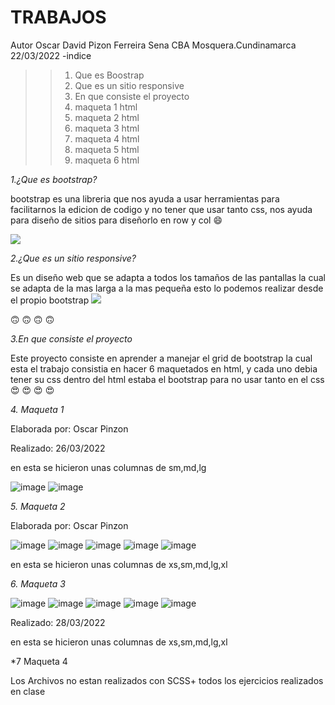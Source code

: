 # TRABAJOS
Autor Oscar David Pizon Ferreira
Sena CBA Mosquera.Cundinamarca 
22/03/2022
-indice
>>1. Que es Boostrap
>>2. Que es un sitio responsive
>>3. En que consiste el proyecto
>>4. maqueta 1 html
>>5. maqueta 2 html
>>6. maqueta 3 html
>>7. maqueta 4 html
>>8. maqueta 5 html
>>9. maqueta 6 html


*1.¿Que es bootstrap?*

bootstrap es una libreria que nos ayuda a  usar herramientas para facilitarnos la edicion de codigo y no tener que usar tanto css, nos ayuda para  diseño de sitios para diseñorlo en row y col :smile:

<img src="https://www.eniun.com/wp-content/uploads/Bootstrap-descargar-instalar.png">

*2.¿Que es un sitio responsive?*

Es un diseño web que se adapta a todos los tamaños de las pantallas la cual se adapta de la mas larga a la mas pequeña esto lo podemos realizar desde el propio bootstrap
<img src="https://www.ingeniovirtual.com/wp-content/uploads/dise%C3%B1o-web-adaptable-o-adaptativo.jpg">

:upside_down_face: :upside_down_face: :upside_down_face: :upside_down_face:

*3.En que consiste el proyecto*

Este proyecto consiste en aprender a manejar el grid de bootstrap la cual esta  el trabajo consistia en hacer 6 maquetados en html, y cada uno debia tener su css dentro del html estaba el bootstrap para no usar tanto en el css :heart_eyes: :heart_eyes: :heart_eyes: :heart_eyes:

*4. Maqueta 1*

Elaborada por: Oscar Pinzon

Realizado: 26/03/2022

en esta se hicieron unas columnas de sm,md,lg

![image](https://user-images.githubusercontent.com/102181603/164297430-1b4d9b47-1715-4c88-a49a-3d36c8d588e1.png)
![image](https://user-images.githubusercontent.com/102181603/164297530-6cee0a8f-3030-4043-b347-88c33fe127c3.png)

*5. Maqueta 2*

Elaborada por: Oscar Pinzon

![image](https://user-images.githubusercontent.com/102181603/164297670-6ac8d24c-deac-4118-9ee9-4e27b15c026a.png)
![image](https://user-images.githubusercontent.com/102181603/164297839-3e392621-fca1-45d1-a8f1-e100289dd43c.png)
![image](https://user-images.githubusercontent.com/102181603/164297717-2f3334ac-dad6-422e-ba6a-d99da3d1070c.png)
![image](https://user-images.githubusercontent.com/102181603/164297920-7254ba9b-1e43-4051-aa63-9bcce8d1c107.png)
![image](https://user-images.githubusercontent.com/102181603/164298012-b22c2923-4b79-4fd6-84c1-2e3510539b20.png)

en esta se hicieron unas columnas de xs,sm,md,lg,xl

*6. Maqueta 3*

![image](https://user-images.githubusercontent.com/102181603/164298236-6491c797-834a-451a-b677-ef07ad8055e2.png)
![image](https://user-images.githubusercontent.com/102181603/164298386-85283ddc-9294-42da-abf0-703c70ecfb07.png)
![image](https://user-images.githubusercontent.com/102181603/164298526-e5904578-e289-44d8-a3ec-ec485f620b53.png)
![image](https://user-images.githubusercontent.com/102181603/164298592-ff72ba8e-208a-4217-bb97-caaf606cebfe.png)
![image](https://user-images.githubusercontent.com/102181603/164298662-49aaf1d2-b2b7-44e4-b836-0a28d92998b0.png)



Realizado: 28/03/2022

en esta se hicieron unas columnas de xs,sm,md,lg,xl

*7 Maqueta 4


Los Archivos no estan realizados con SCSS+
todos los ejercicios realizados en clase

